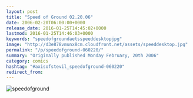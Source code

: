 ```yaml
---
layout: post
title: "Speed of Ground 02.20.06"
date: 2006-02-20T06:00:00+0000
release_date: 2016-01-25T14:45:02+0000
lastmod: 2016-01-25T14:46:03+0000
keywords: "speedofgroundaetsspeeddesktopjpg"
image: "http://d3e878vmunx8cm.cloudfront.net/assets/speeddesktop.jpg"
permalink: "/p/speedofground-060220/"
summary: "Originally published Monday February, 20th 2006"
category: comics
hashtag: "#axisofstevil_speedofground-060220"
redirect_from:
---
```


![speedofground](http://d3e878vmunx8cm.cloudfront.net/assets/speeddesktop.jpg)
